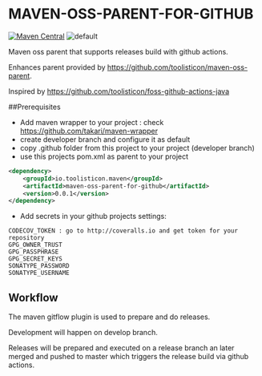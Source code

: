 # MAVEN-OSS-PARENT-FOR-GITHUB

[![Maven Central](https://maven-badges.herokuapp.com/maven-central/io.toolisticon.maven/maven-oss-parent-for-github/badge.svg)](https://maven-badges.herokuapp.com/maven-central/io.toolisticon.maven/maven-oss-parent-for-github)
![default](https://github.com/toolisticon/maven-oss-parent-for-github/workflows/default/badge.svg?branch=develop)

Maven oss parent that supports releases build with github actions.

Enhances parent provided by https://github.com/toolisticon/maven-oss-parent.

Inspired by https://github.com/toolisticon/foss-github-actions-java

##Prerequisites

- Add maven wrapper to your project : check https://github.com/takari/maven-wrapper
- create developer branch and configure it as default
- copy .github folder from this project to your project (developer branch)
- use this projects pom.xml as parent to your project

```xml
<dependency>
    <groupId>io.toolisticon.maven</groupId>
    <artifactId>maven-oss-parent-for-github</artifactId>
    <version>0.0.1</version>
</dependency>
```

- Add secrets in your github projects settings:
```
CODECOV_TOKEN : go to http://coveralls.io and get token for your repository
GPG_OWNER_TRUST
GPG_PASSPHRASE
GPG_SECRET_KEYS
SONATYPE_PASSWORD
SONATYPE_USERNAME
```

## Workflow
The maven gitflow plugin is used to prepare and do releases. 

Development will happen on develop branch. 

Releases will be prepared and executed on a release branch an later merged and pushed to master which triggers the release build via github actions.
